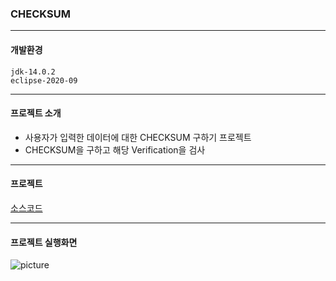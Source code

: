 ### CHECKSUM
<hr />

#### 개발환경
```
jdk-14.0.2
eclipse-2020-09
```
<hr />

#### 프로젝트 소개
- 사용자가 입력한 데이터에 대한 CHECKSUM 구하기 프로젝트
- CHECKSUM을 구하고 해당 Verification을 검사
<hr />

#### 프로젝트
[소스코드](https://github.com/DongGeon0908/CheckSum/blob/master/src/CHECKSUM5.java)
<hr />

#### 프로젝트 실행화면
![picture]()
